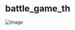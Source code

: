 # battle_game_th

![Image](https://github.com/user-attachments/assets/39248e61-4c95-425c-8c39-b1bd9bc663cf)
